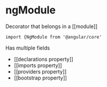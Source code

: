 # ngModule

Decorator that belongs in a [[module]]

`import {NgModule from '@angular/core'`

Has multiple fields
- [[declarations property]]
- [[imports property]]
- [[providers property]]
- [[bootstrap property]]